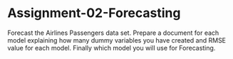 # Assignment-02-Forecasting
Forecast the Airlines Passengers data set. Prepare a document for each model explaining  how many dummy variables you have created and RMSE value for each model. Finally which model you will use for  Forecasting.
